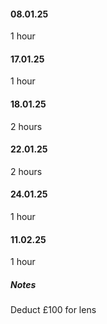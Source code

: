 #### 08.01.25
1 hour

#### 17.01.25
1 hour

#### 18.01.25
2 hours

#### 22.01.25
2 hours

#### 24.01.25
1 hour

#### 11.02.25
1 hour


##### Notes
Deduct £100 for lens
